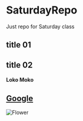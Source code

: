 # SaturdayRepo
Just repo for Saturday class
## title 01
## title 02
#### Loko Moko
[Google](https://www.google.com/)
---
![Flower](https://cdn.britannica.com/s:1500x700,q:85/84/73184-004-E5A450B5/Sunflower-field-Fargo-North-Dakota.jpg)
